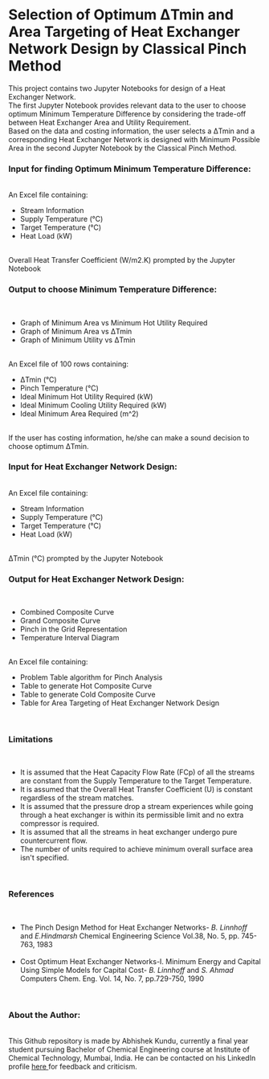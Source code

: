 # Selection of Optimum ΔTmin and Area Targeting of Heat Exchanger Network Design by Classical Pinch Method
This project contains two Jupyter Notebooks for design of a Heat Exchanger Network. <br> The first Jupyter Notebook provides relevant data to the user to choose optimum Minimum Temperature Difference by considering the trade-off between Heat Exchanger Area and Utility Requirement. <br> Based on the data and costing information, the user selects a ΔTmin and a corresponding Heat Exchanger Network is designed with Minimum Possible Area in the second Jupyter Notebook by the Classical Pinch Method.
<br>
<h3>Input for finding Optimum Minimum Temperature Difference: </h3>
<br>
An Excel file containing: <br>
<ul>
  <li> Stream Information</li>
  <li> Supply Temperature (°C)</li>
  <li> Target Temperature (°C)</li>
  <li> Heat Load (kW)</li>
</ul> <br>
Overall Heat Transfer Coefficient (W/m2.K) prompted by the Jupyter Notebook 
<br>
<h3> Output to choose Minimum Temperature Difference: </h3> <br>
<ul>
  <li> Graph of Minimum Area vs Minimum Hot Utility Required </li>
  <li> Graph of Minimum Area vs ΔTmin </li>
  <li> Graph of Minimum Utility vs ΔTmin </li>
</ul> <br>
An Excel file of 100 rows containing: <br>
<ul>
  <li> ΔTmin (°C) </li>
  <li> Pinch Temperature (°C) </li>
  <li> Ideal Minimum Hot Utility Required (kW) </li>
  <li> Ideal Minimum Cooling Utility Required (kW) </li>
  <li> Ideal Minimum Area Required (m^2) </li>
 </ul> <br>
If the user has costing information, he/she can make a sound decision to choose optimum ΔTmin.
<br>
<h3> Input for Heat Exchanger Network Design: </h3> <br>
An Excel file containing: <br>
<ul>
  <li> Stream Information</li>
  <li> Supply Temperature (°C)</li>
  <li> Target Temperature (°C)</li>
  <li> Heat Load (kW)</li>
</ul> <br>
ΔTmin (°C) prompted by the Jupyter Notebook <br>
<h3> Output for Heat Exchanger Network Design: </h3> <br>
<ul>
  <li> Combined Composite Curve </li>
  <li> Grand Composite Curve </li>
  <li> Pinch in the Grid Representation </li>
  <li> Temperature Interval Diagram </li>
  </ul> <br>
  An Excel file containing: <br>
  <ul>
  <li> Problem Table algorithm for Pinch Analysis </li>
  <li> Table to generate Hot Composite Curve </li>
  <li> Table to generate Cold Composite Curve </li>
  <li> Table for Area Targeting of Heat Exchanger Network Design </li>
  </ul>
<br>
<h3> Limitations </h3> <br>
<ul>
  <li> It is assumed that the Heat Capacity Flow Rate (FCp) of all the streams are constant from the Supply Temperature to the Target Temperature. </li>
  <li> It is assumed that the Overall Heat Transfer Coefficient (U) is constant regardless of the stream matches. </li>
  <li> It is assumed that the pressure drop a stream experiences while going through a heat exchanger is within its permissible limit and no extra compressor is required. </li>
  <li> It is assumed that all the streams in heat exchanger undergo pure countercurrent flow. </li>
  <li> The number of units required to achieve minimum overall surface area isn't specified. </li> 
  </ul>
<br>
<h3> References </h3>
<br>
<ul>
<li>The Pinch Design Method for Heat Exchanger Networks- <i> B. Linnhoff </i> and <i> E.Hindmarsh </i> Chemical Engineering Science Vol.38, No. 5, pp. 745-763, 1983 </li> <br>
<li> Cost Optimum Heat Exchanger Networks-I. Minimum Energy and Capital Using Simple Models for Capital Cost- <i> B. Linnhoff </i> and <i> S. Ahmad </i> Computers Chem. Eng. Vol. 14, No. 7, pp.729-750, 1990 </li>
</ul>
<br>
<h3> About the Author: </h3> <br>
This Github repository is made by Abhishek Kundu, currently a final year student pursuing Bachelor of Chemical Engineering course at Institute of Chemical Technology, Mumbai, India. He can be contacted on his LinkedIn profile <a href = "https://www.linkedin.com/in/abhishek-kundu-a77356166"> here </a> for feedback and criticism. 

